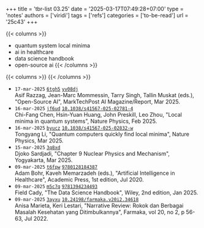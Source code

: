 +++
title = 'tbr-list 03.25'
date = '2025-03-17T07:49:28+07:00'
type = 'notes'
authors = ['viridi']
tags = ['refs']
categories = ['to-be-read']
url = '25c43'
+++

{{< columns >}}
+ quantum system local minima
+ ai in healthcare
+ data science handbook
+ open-source ai
{{< /columns >}}

{{< columns >}}
{{< /columns >}}

<!--more-->

+ `17-mar-2025` [`6tgh5`](https://osf.io/6tgh5) [`yv08dj`](https://pxl.to/yv08dj) \
Asif Razzag, Jean-Marc Mommessin, Tarry Singh, Tallin Muskat (eds.), "Open-Source AI", MarkTechPost AI Magazine/Report, Mar 2025.
+ `16-mar-2025` [`jf6ud`](https://osf.io/jf6ud) [`10.1038/s41567-025-02781-4`](https://doi.org/10.1038/s41567-025-02781-4) \
Chi-Fang Chen, Hsin-Yuan Huang, John Preskill, Leo Zhou, "Local minima in quantum systems", Nature Physics, Feb 2025.
+ `16-mar-2025` [`byucz`](https://osf.io/byucz) [`10.1038/s41567-025-02832-w`](https://doi.org/10.1038/s41567-025-02832-w) \
Tongyang Li, "Quantum computers quickly find local minima", Nature Physics, Mar 2025.
+ `15-mar-2025` [`3q8xd`](https://osf.io/3q8xd) \
Djoko Sardjadi, "Chapter 9 Nuclear Physics and Mechanism", Yogyakarta, Mar 2025.
+ `09-mar-2025` [`t6fpw`](https://osf.io/t6fpw) [`9780128184387`](https://isbnsearch.org/isbn/9780128184387) \
Adam Bohr, Kaveh Memarzadeh (eds.), "Artificial Intelligence in Healthcare", Academic Press, 1st edition, Jul 2020.
+ `09-mar-2025` [`m5c7q`](https://osf.io/m5c7q) [`9781394234493`](https://isbnsearch.org/isbn/9781394234493) \
Field Cady, "The Data Science Handbook", Wiley, 2nd edition, Jan 2025.
+ `09-mar-2025` [`3ayxu`](https://osf.io/3ayxu) [`10.24198/farmaka.v20i2.34618`](https://doi.org/10.24198/farmaka.v20i2.34618) \
Anisa Marieta, Keri Lestari, "Narrative Review: Rokok dan Berbagai Masalah Kesehatan yang Ditimbulkannya", Farmaka, vol 20, no 2, p 56-63, Jul 2022.

